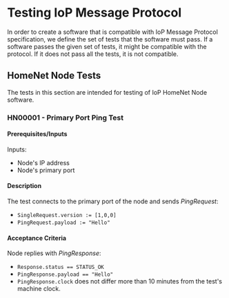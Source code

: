 # Testing IoP Message Protocol

In order to create a software that is compatible with IoP Message Protocol specification, we define the set of tests that the software must pass. If a software passes the given set of tests, it might be compatible with the protocol. If it does not pass all the tests, it is not compatible.

## HomeNet Node Tests

The tests in this section are intended for testing of IoP HomeNet Node software. 

### HN00001 - Primary Port Ping Test

#### Prerequisites/Inputs

Inputs:
  * Node's IP address
  * Node's primary port

#### Description 

The test connects to the primary port of the node and sends *PingRequest*:

  * `SingleRequest.version := [1,0,0]`
  * `PingRequest.payload := "Hello"`

#### Acceptance Criteria

Node replies with *PingResponse*:
  
  * `Response.status == STATUS_OK`
  * `PingResponse.payload == "Hello"`
  * `PingResponse.clock` does not differ more than 10 minutes from the test's machine clock.

